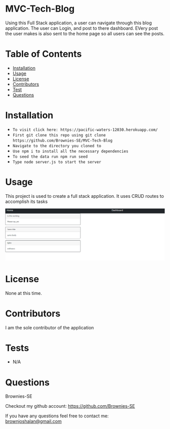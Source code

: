 # MVC-Tech-Blog

Using this Full Stack application, a user can navigate through this blog application. The user can Login, and post to there dashboard. EVery post the user makes is also sent to the home page so all users can see the posts.

# Table of Contents

- [Installation](#installation)
- [Usage](#usage)
- [License](#license)
- [Contributors](#contributors)
- [Test](#tests)
- [Questions](#questions)

# Installation

- `To visit click here: https://pacific-waters-12030.herokuapp.com/`
- `First git clone this repo using git clone https://github.com/Brownies-SE/MVC-Tech-Blog`
- `Navigate to the directory you cloned to`
- `Use npm i to install all the necessary dependencies`
- `To seed the data run npm run seed`
- `Type node server.js to start the server`

# Usage

This project is used to create a full stack application. It uses CRUD routes to accomplish its tasks

<img src = https://raw.githubusercontent.com/Brownies-SE/MVC-Tech-Blog/main/img/Capture.PNG>

# License

None at this time.

# Contributors

I am the sole contributor of the application

# Tests

- N/A

# Questions

Brownies-SE

Checkout my github account: https://github.com/Brownies-SE

If you have any questions feel free to contact me: brownjoshalan@gmail.com
